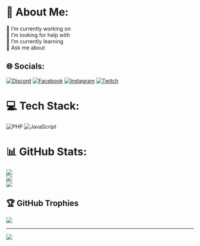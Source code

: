 # 💫 About Me:
💼 I’m currently working on<br>🤝 I’m looking for help with<br>🌱 I’m currently learning<br>💬 Ask me about


## 🌐 Socials:
[![Discord](https://img.shields.io/badge/Discord-%237289DA.svg?logo=discord&logoColor=white)](https://discord.gg/kp.bazz) [![Facebook](https://img.shields.io/badge/Facebook-%231877F2.svg?logo=Facebook&logoColor=white)](https://facebook.com/Bazz) [![Instagram](https://img.shields.io/badge/Instagram-%23E4405F.svg?logo=Instagram&logoColor=white)](https://instagram.com/kp.bazz) [![Twitch](https://img.shields.io/badge/Twitch-%239146FF.svg?logo=Twitch&logoColor=white)](https://twitch.tv/bazzulive) 

# 💻 Tech Stack:
![PHP](https://img.shields.io/badge/php-%23777BB4.svg?style=for-the-badge&logo=php&logoColor=white) ![JavaScript](https://img.shields.io/badge/javascript-%23323330.svg?style=for-the-badge&logo=javascript&logoColor=%23F7DF1E)
# 📊 GitHub Stats:
![](https://github-readme-stats.vercel.app/api?username=bas123s&theme=blue-green&hide_border=false&include_all_commits=true&count_private=true)<br/>
![](https://github-readme-streak-stats.herokuapp.com/?user=bas123s&theme=blue-green&hide_border=false)<br/>
![](https://github-readme-stats.vercel.app/api/top-langs/?username=bas123s&theme=blue-green&hide_border=false&include_all_commits=true&count_private=true&layout=compact)

## 🏆 GitHub Trophies
![](https://github-profile-trophy.vercel.app/?username=bas123s&theme=matrix&no-frame=false&no-bg=false&margin-w=4)

---
[![](https://visitcount.itsvg.in/api?id=bas123s&icon=0&color=0)](https://visitcount.itsvg.in)

<!-- Proudly created with GPRM ( https://gprm.itsvg.in ) -->
